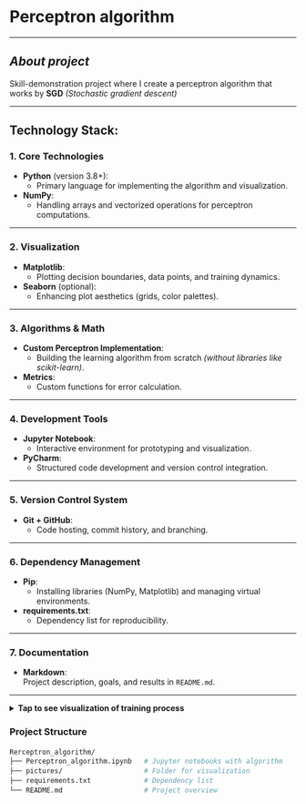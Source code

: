 # Perceptron algorithm
***
## *About project*
Skill-demonstration project where I create a perceptron algorithm that works by **SGD** *(Stochastic gradient descent)*
***
## Technology Stack:
### **1. Core Technologies**  
- **Python** (version 3.8+):  
  - Primary language for implementing the algorithm and visualization.  
- **NumPy**:  
  - Handling arrays and vectorized operations for perceptron computations.  

---

### **2. Visualization**  
- **Matplotlib**:  
  - Plotting decision boundaries, data points, and training dynamics.  
- **Seaborn** (optional):  
  - Enhancing plot aesthetics (grids, color palettes).  

---

### **3. Algorithms & Math**  
- **Custom Perceptron Implementation**:  
  - Building the learning algorithm from scratch *(without libraries like scikit-learn)*.  
- **Metrics**:  
  - Custom functions for error calculation.  

---

### **4. Development Tools**  
- **Jupyter Notebook**:  
  - Interactive environment for prototyping and visualization.  
- **PyCharm**:  
  - Structured code development and version control integration.  

---

### **5. Version Control System**  
- **Git + GitHub**:  
  - Code hosting, commit history, and branching.  

---

### **6. Dependency Management**  
- **Pip**:  
  - Installing libraries (NumPy, Matplotlib) and managing virtual environments.  
- **requirements.txt**:  
  - Dependency list for reproducibility.  

---

### **7. Documentation**  
- **Markdown**:  
  Project description, goals, and results in `README.md`.

--- 

<details>
<summary><b>Tap to see visualization of training process</b></summary>

**Perceptron training evolution**
![Perceptron training plot](./pictures/Perceptron_evolution.png)
**Error-function training evolution**
![MP Error-evotution plot](/pictures/MPE_evolution.png) 

</details>

### **Project Structure**  
```bash
Rerceptron_algorithm/
├── Perceptron_algorithm.ipynb   # Jupyter notebooks with algorithm
├── pictures/                    # Folder for visualization
├── requirements.txt             # Dependency list
└── README.md                    # Project overview
